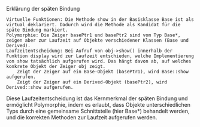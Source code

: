 Erklärung der späten Bindung

    Virtuelle Funktionen: Die Methode show in der Basisklasse Base ist als virtual deklariert. Dadurch wird die Methode als Kandidat für die späte Bindung markiert.
    Polymorphie: Die Zeiger basePtr1 und basePtr2 sind vom Typ Base*, zeigen aber zur Laufzeit auf Objekte verschiedener Klassen (Base und Derived).
    Laufzeitentscheidung: Bei Aufruf von obj->show() innerhalb der Funktion display wird zur Laufzeit entschieden, welche Implementierung von show tatsächlich aufgerufen wird. Das hängt davon ab, auf welches konkrete Objekt der Zeiger obj zeigt.
        Zeigt der Zeiger auf ein Base-Objekt (basePtr1), wird Base::show aufgerufen.
        Zeigt der Zeiger auf ein Derived-Objekt (basePtr2), wird Derived::show aufgerufen.

Diese Laufzeitentscheidung ist das Kernmerkmal der späten Bindung und ermöglicht Polymorphie, indem es erlaubt, dass Objekte unterschiedlichen Typs durch eine gemeinsame Schnittstelle (hier Base*) behandelt werden, und die korrekten Methoden zur Laufzeit aufgerufen werden.
